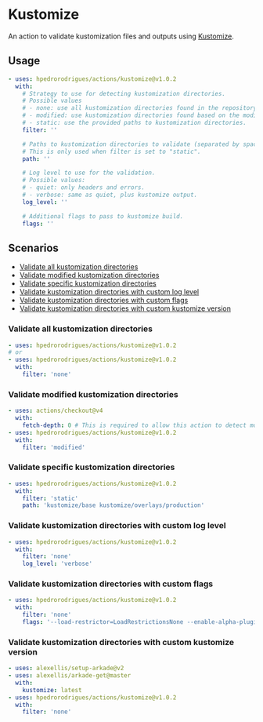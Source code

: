 # Kustomize

An action to validate kustomization files and outputs using [Kustomize].

## Usage

```yaml
- uses: hpedrorodrigues/actions/kustomize@v1.0.2
  with:
    # Strategy to use for detecting kustomization directories.
    # Possible values
    # - none: use all kustomization directories found in the repository.
    # - modified: use kustomization directories found based on the modified files.
    # - static: use the provided paths to kustomization directories.
    filter: ''

    # Paths to kustomization directories to validate (separated by space).
    # This is only used when filter is set to "static".
    path: ''

    # Log level to use for the validation.
    # Possible values:
    # - quiet: only headers and errors.
    # - verbose: same as quiet, plus kustomize output.
    log_level: ''

    # Additional flags to pass to kustomize build.
    flags: ''
```

## Scenarios

- [Validate all kustomization directories](#validate-all-kustomization-directories)
- [Validate modified kustomization directories](#validate-modified-kustomization-directories)
- [Validate specific kustomization directories](#validate-specific-kustomization-directories)
- [Validate kustomization directories with custom log level](#validate-kustomization-directories-with-custom-log-level)
- [Validate kustomization directories with custom flags](#validate-kustomization-directories-with-custom-flags)
- [Validate kustomization directories with custom kustomize version](#validate-kustomization-directories-with-custom-kustomize-version)

### Validate all kustomization directories

```yaml
- uses: hpedrorodrigues/actions/kustomize@v1.0.2
# or
- uses: hpedrorodrigues/actions/kustomize@v1.0.2
  with:
    filter: 'none'
```

### Validate modified kustomization directories

```yaml
- uses: actions/checkout@v4
  with:
    fetch-depth: 0 # This is required to allow this action to detect modified files.
- uses: hpedrorodrigues/actions/kustomize@v1.0.2
  with:
    filter: 'modified'
```

### Validate specific kustomization directories

```yaml
- uses: hpedrorodrigues/actions/kustomize@v1.0.2
  with:
    filter: 'static'
    path: 'kustomize/base kustomize/overlays/production'
```

### Validate kustomization directories with custom log level

```yaml
- uses: hpedrorodrigues/actions/kustomize@v1.0.2
  with:
    filter: 'none'
    log_level: 'verbose'
```

### Validate kustomization directories with custom flags

```yaml
- uses: hpedrorodrigues/actions/kustomize@v1.0.2
  with:
    filter: 'none'
    flags: '--load-restrictor=LoadRestrictionsNone --enable-alpha-plugins'
```

### Validate kustomization directories with custom kustomize version

```yaml
- uses: alexellis/setup-arkade@v2
- uses: alexellis/arkade-get@master
  with:
    kustomize: latest
- uses: hpedrorodrigues/actions/kustomize@v1.0.2
  with:
    filter: 'none'
```

[Kustomize]: https://kustomize.io
